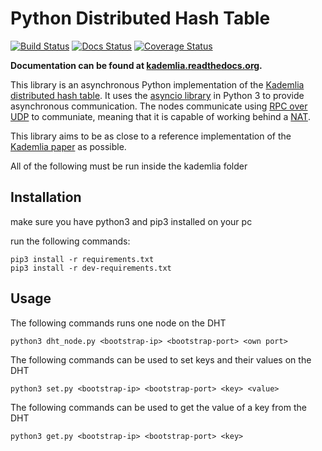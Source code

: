 # Python Distributed Hash Table
[![Build Status](https://secure.travis-ci.org/bmuller/kademlia.png?branch=master)](https://travis-ci.org/bmuller/kademlia)
[![Docs Status](https://readthedocs.org/projects/kademlia/badge/?version=latest)](http://kademlia.readthedocs.org)
[![Coverage Status](https://coveralls.io/repos/github/bmuller/twistar/badge.svg?branch=master)](https://coveralls.io/github/bmuller/twistar?branch=master)

**Documentation can be found at [kademlia.readthedocs.org](http://kademlia.readthedocs.org/).**

This library is an asynchronous Python implementation of the [Kademlia distributed hash table](http://en.wikipedia.org/wiki/Kademlia).  It uses the [asyncio library](https://docs.python.org/3/library/asyncio.html) in Python 3 to provide asynchronous communication.  The nodes communicate using [RPC over UDP](https://github.com/bmuller/rpcudp) to communiate, meaning that it is capable of working behind a [NAT](http://en.wikipedia.org/wiki/Network_address_translation).

This library aims to be as close to a reference implementation of the [Kademlia paper](http://pdos.csail.mit.edu/~petar/papers/maymounkov-kademlia-lncs.pdf) as possible.


All of the following must be run inside the kademlia folder
## Installation

make sure you have python3 and pip3 installed on your pc

run the following commands:
```
pip3 install -r requirements.txt
pip3 install -r dev-requirements.txt
```

## Usage

The following commands runs one node on the DHT
```
python3 dht_node.py <bootstrap-ip> <bootstrap-port> <own port>
```
The following commands can be used to set keys and their values on the DHT
```
python3 set.py <bootstrap-ip> <bootstrap-port> <key> <value>
```
The following commands can be used to get the value of a key from the DHT
```
python3 get.py <bootstrap-ip> <bootstrap-port> <key> 
```

